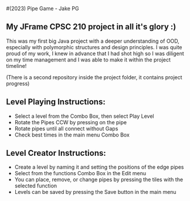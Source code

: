 #(2023) Pipe Game - Jake PG
## My JFrame CPSC 210 project in all it's glory :) 

This was my first big Java project with a deeper understanding of OOD, especially with polymorphic structures and design principles.
I was quite proud of my work, I knew in advance that I had shot high so I was diligent on my time management and I was able to make it within the project timeline!

(There is a second repository inside the project folder, it contains project progress)

## Level Playing Instructions:
- Select a level from the Combo Box, then select Play Level
- Rotate the Pipes CCW by pressing on the pipe
- Rotate pipes until all connect without Gaps
- Check best times in the main menu Combo Box

## Level Creator Instructions:
- Create a level by naming it and setting the positions of the edge pipes
- Select from the functions Combo Box in the Edit menu
- You can place, remove, or change pipes by pressing the tiles with the selected function
- Levels can be saved by pressing the Save button in the main menu

